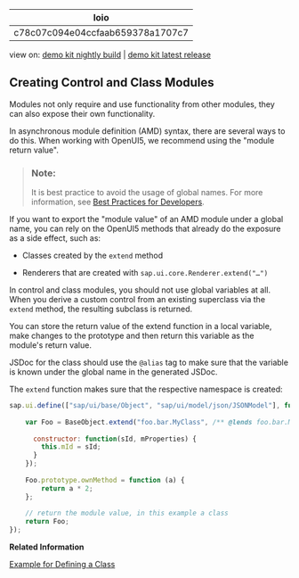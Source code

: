 <!-- loioc78c07c094e04ccfaab659378a1707c7 -->

| loio |
| -----|
| c78c07c094e04ccfaab659378a1707c7 |

<div id="loio">

view on: [demo kit nightly build](https://sdk.openui5.org/nightly/#/topic/c78c07c094e04ccfaab659378a1707c7) | [demo kit latest release](https://sdk.openui5.org/topic/c78c07c094e04ccfaab659378a1707c7)</div>

## Creating Control and Class Modules

Modules not only require and use functionality from other modules, they can also expose their own functionality.

In asynchronous module definition \(AMD\) syntax, there are several ways to do this. When working with OpenUI5, we recommend using the "module return value".

> ### Note:  
> It is best practice to avoid the usage of global names. For more information, see [Best Practices for Developers](Best_Practices_for_Developers_28fcd55.md).

If you want to export the "module value" of an AMD module under a global name, you can rely on the OpenUI5 methods that already do the exposure as a side effect, such as:

-   Classes created by the `extend` method

-   Renderers that are created with `sap.ui.core.Renderer.extend("…")`


In control and class modules, you should not use global variables at all. When you derive a custom control from an existing superclass via the `extend` method, the resulting subclass is returned.

You can store the return value of the extend function in a local variable, make changes to the prototype and then return this variable as the module's return value.

JSDoc for the class should use the `@alias` tag to make sure that the variable is known under the global name in the generated JSDoc.

The `extend` function makes sure that the respective namespace is created:

```js
sap.ui.define(["sap/ui/base/Object", "sap/ui/model/json/JSONModel"], function (BaseObject, JSONModel) {
  
    var Foo = BaseObject.extend("foo.bar.MyClass", /** @lends foo.bar.MyClass */ {
  
      constructor: function(sId, mProperties) {
        this.mId = sId;
      }
    });
 
    Foo.prototype.ownMethod = function (a) {
        return a * 2;
    };
  
    // return the module value, in this example a class
    return Foo;
});
```

**Related Information**  


[Example for Defining a Class](Example_for_Defining_a_Class_f6fba4c.md "Full example of a class definition, including JSDoc")


